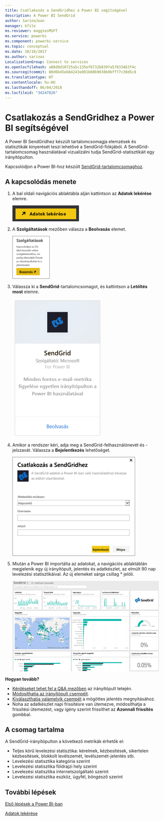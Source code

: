 ```yaml
---
title: Csatlakozás a SendGridhez a Power BI segítségével
description: A Power BI SendGrid
author: SarinaJoan
manager: kfile
ms.reviewer: maggiesMSFT
ms.service: powerbi
ms.component: powerbi-service
ms.topic: conceptual
ms.date: 10/16/2017
ms.author: sarinas
LocalizationGroup: Connect to services
ms.openlocfilehash: a08d9d10725a5c135ef6732b8397a57833463f4c
ms.sourcegitcommit: 80d6b45eb84243e801b60b9038b9bff77c30d5c8
ms.translationtype: HT
ms.contentlocale: hu-HU
ms.lasthandoff: 06/04/2018
ms.locfileid: "34247826"
---
```

# <a name="connect-to-sendgrid-with-power-bi"></a>Csatlakozás a SendGridhez a Power BI segítségével
A Power BI SendGridhez készült tartalomcsomagja elemzések és statisztikák kinyerését teszi lehetővé a SendGrid-fiókjából. A SendGrid-tartalomcsomag használatával vizualizálni tudja SendGrid-statisztikáit egy irányítópulton.

Kapcsolódjon a Power BI-hoz készült [SendGrid-tartalomcsomaghoz](https://app.powerbi.com/getdata/services/sendgrid).

## <a name="how-to-connect"></a>A kapcsolódás menete
1. A bal oldali navigációs ablaktábla alján kattintson az **Adatok lekérése** elemre.
   
   ![](media/service-connect-to-sendgrid/pbi_getdata.png) 
2. A **Szolgáltatások** mezőben válasza a **Beolvasás** elemet.
   
   ![](media/service-connect-to-sendgrid/pbi_getservices.png) 
3. Válassza ki a **SendGrid**-tartalomcsomagot, és kattintson a **Letöltés most** elemre.
   
   ![](media/service-connect-to-sendgrid/sendgrid.png) 
4. Amikor a rendszer kéri, adja meg a SendGrid-felhasználónevét és -jelszavát. Válassza a **Bejelentkezés** lehetőséget.
   
   ![](media/service-connect-to-sendgrid/pbi_sendgridsignin.png)
5. Miután a Power BI importálta az adatokat, a navigációs ablaktáblán megjelenik egy új irányítópult, jelentés és adatkészlet, az elmúlt 90 nap levelezési statisztikáival. Az új elemeket sárga csillag \* jelöli.
   
   ![](media/service-connect-to-sendgrid/pbi_sendgriddash.png)

**Hogyan tovább?**

* [Kérdéseket tehet fel a Q&A mezőben](power-bi-q-and-a.md) az irányítópult tetején.
* [Módosíthatja az irányítópult csempéit](service-dashboard-edit-tile.md).
* [Kiválaszthatja valamelyik csempét](service-dashboard-tiles.md) a mögöttes jelentés megnyitásához.
* Noha az adatkészlet napi frissítésre van ütemezve, módosíthatja a frissítési ütemezést, vagy igény szerint frissíthet az **Azonnali frissítés** gombbal.

## <a name="whats-included"></a>A csomag tartalma
A SendGrid-irányítópulton a következő metrikák érhetők el:

* Teljes körű levelezési statisztika: kérelmek, kézbesítések, sikertelen kézbesítések, blokkolt levélszemét, levélszemét-jelentés stb.
* Levelezési statisztika kategória szerint
* Levelezési statisztika földrajzi hely szerint
* Levelezési statisztika internetszolgáltató szerint
* Levelezési statisztika eszköz, ügyfél, böngésző szerint

## <a name="next-steps"></a>További lépések
[Első lépések a Power BI-ban](service-get-started.md)

[Adatok lekérése](service-get-data.md)


